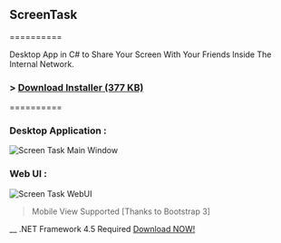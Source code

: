## ScreenTask
==========

Desktop App in C# to Share Your Screen With Your Friends Inside The Internal Network.
### > [Download Installer (377 KB)](https://github.com/EslaMx7/ScreenTask/raw/master/Installer/ScreenTaskInstaller.exe)
==========
### Desktop Application : 
![Screen Task Main Window](https://raw2.github.com/EslaMx7/ScreenTask/master/ScreenTask/ScreenTaskMain.png)

### Web UI :
![Screen Task WebUI](https://raw2.github.com/EslaMx7/ScreenTask/master/ScreenTask/ScreenTaskWebUI.png)

> Mobile View Supported [Thanks to Bootstrap 3]

__ .NET Framework 4.5 Required [Download NOW!](http://www.microsoft.com/en-eg/download/details.aspx?id=30653)
